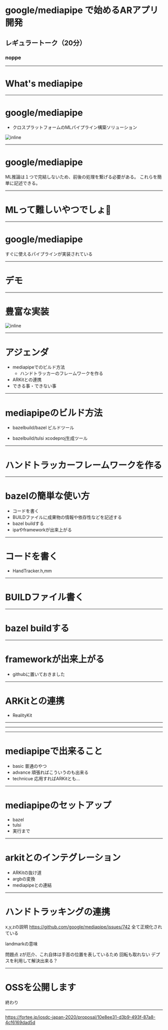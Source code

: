 # google/mediapipe で始めるARアプリ開発

<!-- 
mediapipeって何？何ができるの？
もしかしてMLとかいうやつ？難しそう
デモ
他にもこんなことができます。
これからこんな解説をします。
・ビルドの仕方
・使ってみる
・ARKitとの連携
・できること、できないこと
ゴール
mediapipeとARKitを使ってアプリを作る
 -->

## レギュラートーク（20分）

### noppe

<!-- 今日はgoogle/mediapipeを使ったARアプリの開発についてトークをします。 -->
<!-- 私はnoppeという名前で、DeNAでライブ配信アプリのエンジニアをしていたり、個人でVTuber向けの自撮りアプリを開発しています。 -->
---

# What's mediapipe

---

# google/mediapipe

- クロスプラットフォームのMLパイプライン構築ソリューション

![inline](mediapipe_small.png)

<!-- これ自体はiOSのフレームワークだったりするわけではなく、mediapipeを使って構築したパイプラインをビルドしてiosのフレームワークを作る事になります。 -->

---

# google/mediapipe

ML推論は１つで完結しないため、前後の処理を繋げる必要がある。
これらを簡単に記述できる。

---

# MLって難しいやつでしょ👋

<!-- こう思うと思います。 -->

---

# google/mediapipe

すぐに使えるパイプラインが実装されている

---

# デモ

---

# 豊富な実装

![inline](solutions.png)

---

# アジェンダ

- mediapipeでのビルド方法
    - ハンドトラッカーのフレームワークを作る
- ARKitとの連携
- できる事・できない事

---

# mediapipeのビルド方法

- bazelbuild/bazel
ビルドツール

- bazelbuild/tulsi
xcodeproj生成ツール

<!-- bazel自体はmediapipe専用のツールというわけではなく、汎用的なビルドツール -->
<!-- bazelを実行するRunScriptを持つxcodeprojを生成する -->

---

# ハンドトラッカーフレームワークを作る

---

# bazelの簡単な使い方

- コードを書く
- BUILDファイルに成果物の情報や依存性などを記述する
- bazel buildする
- ipaやframeworkが出来上がる

---

# コードを書く

- HandTracker.h,mm

---

# BUILDファイル書く

---

# bazel buildする

---

# frameworkが出来上がる

- githubに置いておきました

---

# ARKitとの連携

- RealityKit

---

<!-- mediapipeはgoogleによる、ternsorflowのパイプラインを提供するOSSプロジェクトです。 -->

<!-- mediapipeを使う事で、複雑なパイプライン処理を簡潔に記述することが出来ます。 -->

---

<!-- またmediapipeは一般的な課題を解決するためのパイプラインが事前に実装されており、次のような機能をすぐに利用することができます。 -->

---

# mediapipeで出来ること
- basic
普通のやつ
- advance
頑張ればこういうのも出来る
- technicue
応用すればARKitとも…

---

# mediapipeのセットアップ
- bazel
- tulsi
- 実行まで

---

# arkitとのインテグレーション
- ARKitの抜け道
- argbの変換
- mediapipeとの連結

---

# ハンドトラッキングの連携

x,y,zの説明
https://github.com/google/mediapipe/issues/742
全て正規化されている

landmarkの意味

問題点
    zが厄介、これ自体は手首の位置を表しているため
    回転も取れない
デプスを利用して解決出来る？

---

# OSSを公開します
終わり

---

https://fortee.jp/iosdc-japan-2020/proposal/10e8ee31-d3b9-493f-87a8-4cf6169dad5d